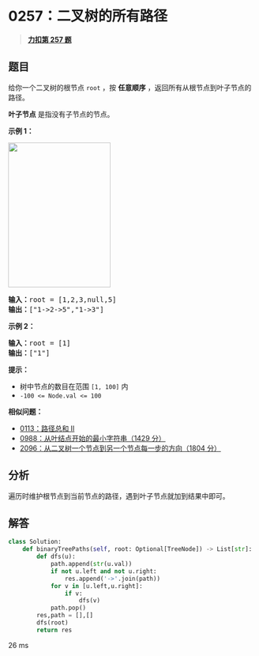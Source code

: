 # 0257：二叉树的所有路径


> <u>**[力扣第 257 题](https://leetcode.cn/problems/binary-tree-paths/)**</u>

## 题目

<p>给你一个二叉树的根节点 <code>root</code> ，按 <strong>任意顺序</strong> ，返回所有从根节点到叶子节点的路径。</p>

<p><strong>叶子节点</strong> 是指没有子节点的节点。</p>


<p><strong>示例 1：</strong></p>
<img alt="" src="https://assets.leetcode.com/uploads/2021/03/12/paths-tree.jpg" style="width: 207px; height: 293px;" />
<pre>
<strong>输入：</strong>root = [1,2,3,null,5]
<strong>输出：</strong>["1-&gt;2-&gt;5","1-&gt;3"]
</pre>

<p><strong>示例 2：</strong></p>

<pre>
<strong>输入：</strong>root = [1]
<strong>输出：</strong>["1"]
</pre>



<p><strong>提示：</strong></p>

<ul>
<li>树中节点的数目在范围 <code>[1, 100]</code> 内</li>
<li><code>-100 &lt;= Node.val &lt;= 100</code></li>
</ul>


**相似问题：**
- [0113：路径总和 II](/leetcode/0113)
- [0988：从叶结点开始的最小字符串（1429 分）](/leetcode/0988)
- [2096：从二叉树一个节点到另一个节点每一步的方向（1804 分）](/leetcode/2096)


## 分析

遍历时维护根节点到当前节点的路径，遇到叶子节点就加到结果中即可。

## 解答

```python
class Solution:
    def binaryTreePaths(self, root: Optional[TreeNode]) -> List[str]:
        def dfs(u):
            path.append(str(u.val))
            if not u.left and not u.right:
                res.append('->'.join(path))
            for v in [u.left,u.right]:
                if v:
                    dfs(v)
            path.pop()
        res,path = [],[]
        dfs(root)
        return res
```
26 ms
